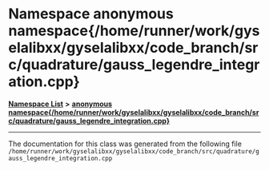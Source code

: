 

# Namespace anonymous namespace{/home/runner/work/gyselalibxx/gyselalibxx/code\_branch/src/quadrature/gauss\_legendre\_integration.cpp}



[**Namespace List**](namespaces.md) **>** [**anonymous namespace{/home/runner/work/gyselalibxx/gyselalibxx/code\_branch/src/quadrature/gauss\_legendre\_integration.cpp}**](namespace_0d207.md)







































































------------------------------
The documentation for this class was generated from the following file `/home/runner/work/gyselalibxx/gyselalibxx/code_branch/src/quadrature/gauss_legendre_integration.cpp`

